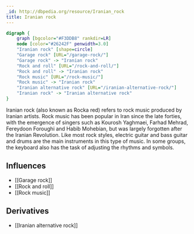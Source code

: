 ```yaml
---
_id: http://dbpedia.org/resource/Iranian_rock
title: Iranian rock
---
```


```dot
digraph {
	graph [bgcolor="#F3DDB8" rankdir=LR]
	node [color="#26242F" penwidth=3.0]
	"Iranian rock" [shape=circle]
	"Garage rock" [URL="/garage-rock/"]
	"Garage rock" -> "Iranian rock"
	"Rock and roll" [URL="/rock-and-roll/"]
	"Rock and roll" -> "Iranian rock"
	"Rock music" [URL="/rock-music/"]
	"Rock music" -> "Iranian rock"
	"Iranian alternative rock" [URL="/iranian-alternative-rock/"]
	"Iranian rock" -> "Iranian alternative rock"
}
```

Iranian rock (also known as Rocka red) refers to rock music produced by Iranian artists. Rock music has been popular in Iran since the late forties, with the emergence of singers such as Kourosh Yaghmaei, Farhad Mehrad, Fereydoon Foroughi and Habib Mohebian, but was largely forgotten after the Iranian Revolution. Like most rock styles, electric guitar and bass guitar and drums are the main instruments in this type of music. In some groups, the keyboard also has the task of adjusting the rhythms and symbols.

## Influences

- [[Garage rock]]
- [[Rock and roll]]
- [[Rock music]]

## Derivatives

- [[Iranian alternative rock]]
